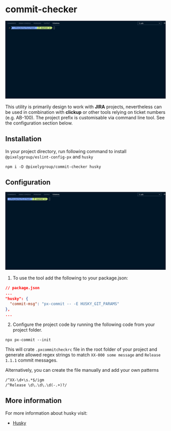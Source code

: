 # commit-checker

![Commit screenshot](https://github.com/pixelygroup/screenshots/raw/main/commit-checker/commit.gif)

This utility is primarily design to work with **JIRA** projects, nevertheless can be used in combination with **clickup** or other tools relying on ticket numbers (e.g. AB-100). The project prefix is customisable via command line tool. See the configuration section below.


## Installation
In your project directory, run following command to install `@pixelygroup/eslint-config-px` and `husky`
```shell
npm i -D @pixelygroup/commit-checker husky

```

## Configuration

![Config screenshot](https://github.com/pixelygroup/screenshots/raw/main/commit-checker/config.gif)

1. To use the tool add the following to your package.json:

```json
// package.json
...
"husky": {
  "commit-msg": "px-commit -- -E HUSKY_GIT_PARAMS"
},
...
```

2. Configure the project code by running the following code from your project folder.

```shell
npx px-commit --init
```
This will crate `.pxcommitcheckrc` file in the root folder of your project and generate allowed regex strings to match `XX-000 some message` and `Release 1.1.1` commit messages.

Alternatively, you can create the file manually and add your own patterns

```
/^XX-\d+\s.*$/igm
/^Release \d\.\d\.\d(-.+)?/
```

## More information
For more information about husky visit:
- [Husky](https://www.npmjs.com/package/husky)

